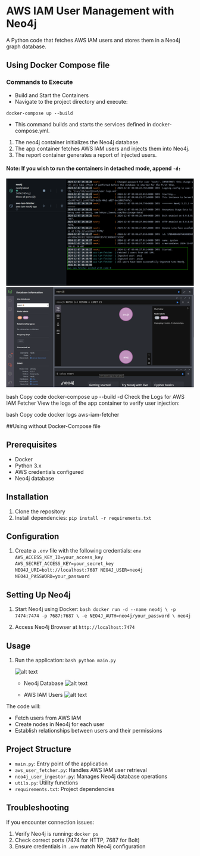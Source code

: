 # AWS IAM User Management with Neo4j

A Python code that fetches AWS IAM users and stores them in a Neo4j graph database.

## Using Docker Compose file 

### Commands to Execute
- Build and Start the Containers
- Navigate to the project directory and execute:


```
docker-compose up --build
```
- This command builds and starts the services defined in docker-compose.yml.
1. The neo4j container initializes the Neo4j database.
2. The app container fetches AWS IAM users and injects them into Neo4j.
3. The report container generates a report of injected users.

#### Note: If you wish to run the containers in detached mode, append ```-d:```
![alt text](<app/images/Screenshot 2024-12-07 144937.png>)
![alt text](<app/images/Screenshot 2024-12-07 145032.png>)

bash
Copy code
docker-compose up --build -d
Check the Logs for AWS IAM Fetcher
View the logs of the app container to verify user injection:

bash
Copy code
docker logs aws-iam-fetcher


##Using without Docker-Compose file 
## Prerequisites

- Docker
- Python 3.x
- AWS credentials configured
- Neo4j database

## Installation

1. Clone the repository
2. Install dependencies:
   ```pip install -r requirements.txt```  

## Configuration

1. Create a `.env` file with the following credentials:   ```env
   AWS_ACCESS_KEY_ID=your_access_key
   AWS_SECRET_ACCESS_KEY=your_secret_key
   NEO4J_URI=bolt://localhost:7687
   NEO4J_USER=neo4j
   NEO4J_PASSWORD=your_password   ```

## Setting Up Neo4j

1. Start Neo4j using Docker:   ```bash
   docker run -d --name neo4j \
       -p 7474:7474 -p 7687:7687 \
       -e NEO4J_AUTH=neo4j/your_password \
       neo4j   ```

2. Access Neo4j Browser at `http://localhost:7474`

## Usage

1. Run the application:   ```bash
   python main.py   ```

   ![alt text](<app/images/Screenshot 2024-12-07 110252.png>)

   - Neo4j Database
![alt text](<app/images/Screenshot 2024-12-07 110330.png>)

   - AWS IAM Users
   ![alt text](<app/images/Screenshot 2024-12-07 111847.png>)


The code will:
- Fetch users from AWS IAM
- Create nodes in Neo4j for each user
- Establish relationships between users and their permissions

## Project Structure

- `main.py`: Entry point of the application
- `aws_user_fetcher.py`: Handles AWS IAM user retrieval
- `neo4j_user_ingestor.py`: Manages Neo4j database operations
- `utils.py`: Utility functions
- `requirements.txt`: Project dependencies

## Troubleshooting

If you encounter connection issues:
1. Verify Neo4j is running: `docker ps`
2. Check correct ports (7474 for HTTP, 7687 for Bolt)
3. Ensure credentials in `.env` match Neo4j configuration

